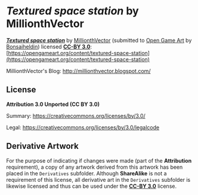 # *Textured space station* by MillionthVector

[***Textured space station***](https://opengameart.org/content/textured-space-station) by [MillionthVector](http://millionthvector.blogspot.com/) (submitted to [Open Game Art](https://opengameart.org/) by [Bonsaiheldin](https://opengameart.org/users/bonsaiheldin)) licensed [**CC-BY 3.0**](https://creativecommons.org/licenses/by/3.0/): [https://opengameart.org/content/textured-space-station](https://opengameart.org/content/textured-space-station)

MillionthVector's Blog: http://millionthvector.blogspot.com/

## License
**Attribution 3.0 Unported (CC BY 3.0)**

Summary: https://creativecommons.org/licenses/by/3.0/

Legal: https://creativecommons.org/licenses/by/3.0/legalcode

## Derivative Artwork

For the purpose of indicating if changes were made (part of the **Attribution** requirement), a copy of any artwork derived from this artwork has been placed in the `Derivatives` subfolder. Although **ShareAlike** is not a requirement of this license, all derivative art in the `Derivatives` subfolder is likewise licensed and thus can be used under the [**CC-BY 3.0**](https://creativecommons.org/licenses/by/3.0/) license.